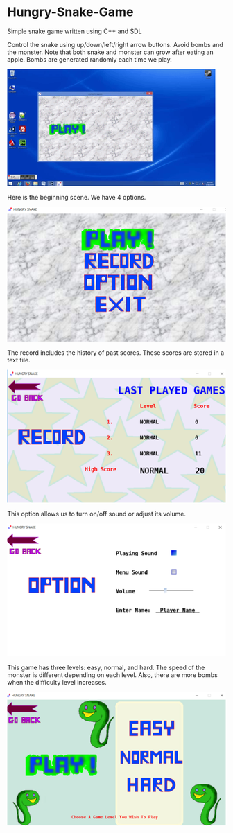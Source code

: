 # Hungry-Snake-Game
Simple snake game written using C++ and SDL

Control the snake using up/down/left/right arrow buttons. Avoid bombs and the monster. Note that both snake and monster can grow after eating an apple. Bombs are generated randomly each time we play.

![](snake_game.gif)

Here is the beginning scene. We have 4 options.


![](Screenshot_1.png)

The record includes the history of past scores. These scores are stored in a text file.


![](Screenshot_2.png)

This option allows us to turn on/off sound or adjust its volume. 


![](Screenshot_3.png)


This game has three levels: easy, normal, and hard. The speed of the monster is different depending on each level. Also, there are more bombs when the difficulty level increases.


![](Screenshot_4.png)
